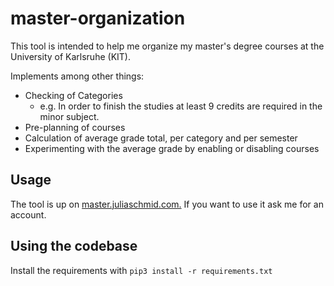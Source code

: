 # master-organization
This tool is intended to help me organize my master's degree courses at the University of Karlsruhe (KIT). 

Implements among other things: 
* Checking of Categories
  - e.g. In order to finish the studies at least 9 credits are required in the minor subject.
* Pre-planning of courses
* Calculation of average grade total, per category and per semester
* Experimenting with the average grade by enabling or disabling courses

## Usage
The tool is up on <a href="master.juliaschmid.com">master.juliaschmid.com.</a>
If you want to use it ask me for an account. 

## Using the codebase
Install the requirements with
```pip3 install -r requirements.txt```

